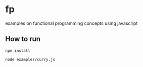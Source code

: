 # fp
examples on functional programming concepts using javascript

## How to run
``` npm install ```

``` node examples/curry.js  ```
